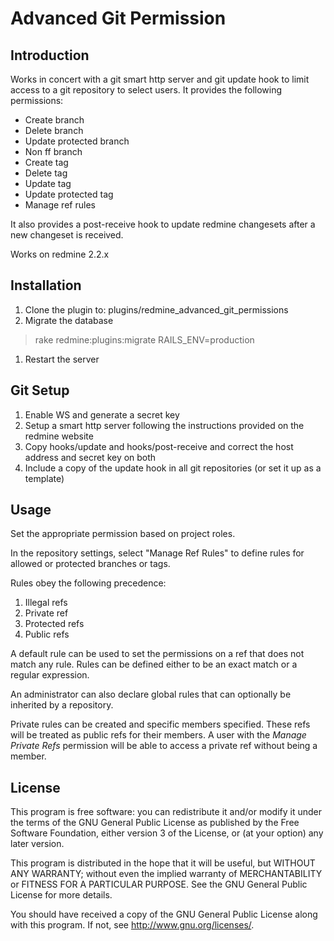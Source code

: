 # Advanced Git Permission

## Introduction

Works in concert with a git smart http server and git update hook to limit 
access to a git repository to select users.  It provides the following 
permissions:

* Create branch
* Delete branch
* Update protected branch
* Non ff branch
* Create tag
* Delete tag
* Update tag
* Update protected tag 
* Manage ref rules 

It also provides a post-receive hook to update redmine changesets after a new 
changeset is received.

Works on redmine 2.2.x

## Installation

1. Clone the plugin to: plugins/redmine_advanced_git_permissions
1. Migrate the database
> rake redmine:plugins:migrate RAILS_ENV=production
1. Restart the server

## Git Setup

1. Enable WS and generate a secret key
1. Setup a smart http server following the instructions provided on the redmine 
website
1. Copy hooks/update and hooks/post-receive and correct the host address and 
secret key on both
1. Include a copy of the update hook in all git repositories (or set it up as a 
template)

## Usage

Set the appropriate permission based on project roles.

In the repository settings, select "Manage Ref Rules" to define rules for 
allowed or protected branches or tags.

Rules obey the following precedence:

1. Illegal refs
2. Private ref
3. Protected refs
4. Public refs

A default rule can be used to set the permissions on a ref that does not match 
any rule. Rules can be defined either to be an exact match or a regular 
expression.

An administrator can also declare global rules that can optionally be inherited 
by a repository.

Private rules can be created and specific members specified.  These refs will be
treated as public refs for their members.  A user with the _Manage Private Refs_
permission will be able to access a private ref without being a member.

## License

This program is free software: you can redistribute it and/or modify 
it under the terms of the GNU General Public License as published by
the Free Software Foundation, either version 3 of the License, or
(at your option) any later version.

This program is distributed in the hope that it will be useful,
but WITHOUT ANY WARRANTY; without even the implied warranty of
MERCHANTABILITY or FITNESS FOR A PARTICULAR PURPOSE.  See the
GNU General Public License for more details.

You should have received a copy of the GNU General Public License
along with this program.  If not, see <http://www.gnu.org/licenses/>.
